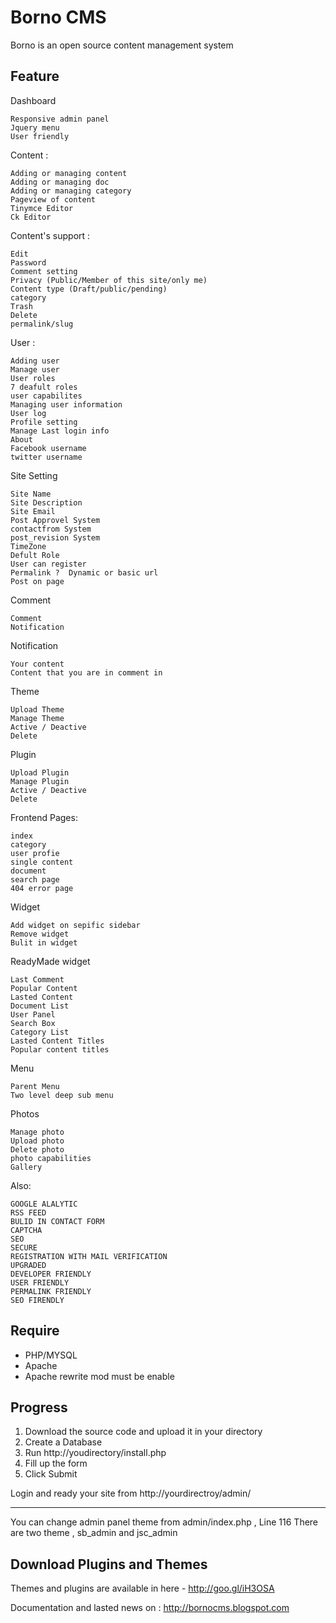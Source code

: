 Borno CMS
================
Borno is an open source content management system

Feature
-------------

Dashboard

    Responsive admin panel
    Jquery menu
    User friendly

Content :

    Adding or managing content
    Adding or managing doc
    Adding or managing category
    Pageview of content
    Tinymce Editor
    Ck Editor

Content's support :

    Edit
    Password
    Comment setting
    Privacy (Public/Member of this site/only me)
    Content type (Draft/public/pending)
    category
    Trash
    Delete
    permalink/slug

User :

    Adding user
    Manage user
    User roles
    7 deafult roles
    user capabilites
    Managing user information
    User log
    Profile setting
    Manage Last login info
    About
    Facebook username
    twitter username

Site Setting

    Site Name
    Site Description  
    Site Email
    Post Approvel System
    contactfrom System  
    post_revision System
    TimeZone
    Defult Role 
    User can register    
    Permalink ?  Dynamic or basic url
    Post on page

Comment

    Comment
    Notification

Notification

    Your content
    Content that you are in comment in

Theme

    Upload Theme
    Manage Theme
    Active / Deactive
    Delete

Plugin

    Upload Plugin
    Manage Plugin
    Active / Deactive
    Delete

Frontend Pages:

    index
    category
    user profie
    single content
    document
    search page
    404 error page

Widget

    Add widget on sepific sidebar
    Remove widget
    Bulit in widget

ReadyMade widget

    Last Comment
    Popular Content
    Lasted Content
    Document List
    User Panel
    Search Box
    Category List
    Lasted Content Titles
    Popular content titles

Menu

    Parent Menu
    Two level deep sub menu

Photos 

    Manage photo
    Upload photo
    Delete photo
    photo capabilities
    Gallery



Also:

    GOOGLE ALALYTIC
    RSS FEED
    BULID IN CONTACT FORM
    CAPTCHA
    SEO
    SECURE
    REGISTRATION WITH MAIL VERIFICATION
    UPGRADED
    DEVELOPER FRIENDLY
    USER FRIENDLY
    PERMALINK FRIENDLY
    SEO FIRENDLY




Require
-------------
<ul>
  <li>PHP/MYSQL</li>
  <li>Apache</li>
  <li>Apache rewrite mod must be enable</li>
</ul>



Progress
---------------
1. Download the source code and upload it in your directory
2. Create a Database
3. Run http://youdirectory/install.php
4. Fill up the form
5. Click Submit


Login and ready your site from 
http://yourdirectroy/admin/




-----------------------------
You can change admin panel theme from admin/index.php , Line 116
There are two theme , sb_admin and jsc_admin 


Download Plugins and Themes
---------------
Themes and plugins are available in here  - 
http://goo.gl/iH3OSA <br>

Documentation and lasted news on :  http://bornocms.blogspot.com

